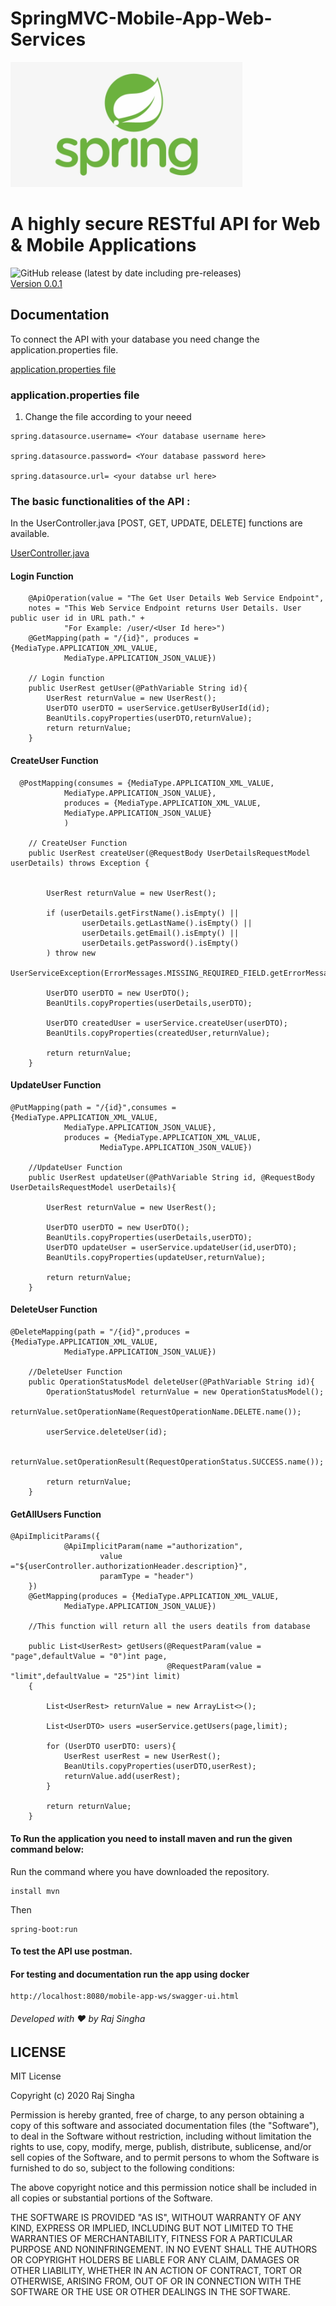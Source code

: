 # SpringMVC-Mobile-App-Web-Services
<img src="images/spring-logo.png"  height="200" >

# A highly secure RESTful API for Web & Mobile Applications

![GitHub release (latest by date including pre-releases)](https://img.shields.io/github/v/release/rajsingha/SpringMVC-Mobile-App-Web-Services?include_releases) <br>
[Version 0.0.1](https://github.com/rajsingha/SpringMVC-Mobile-App-Web-Services/releases)

## Documentation
To connect the API with your database you need change the application.properties file.<br>

[application.properties file](https://github.com/rajsingha/SpringMVC-Mobile-App-Web-Services/blob/master/src/main/resources/application.properties)

### application.properties file
1. Change the file according to your neeed
```
spring.datasource.username= <Your database username here>

spring.datasource.password= <Your database password here>

spring.datasource.url= <your databse url here> 
```
### The basic functionalities of the API :
In the UserController.java [POST, GET, UPDATE, DELETE] functions are available.<br>

[UserController.java](https://github.com/rajsingha/SpringMVC-Mobile-App-Web-Services/blob/master/src/main/java/com/webservice/mobile/app/ui/controller/UserController.java)
#### Login Function
```  
    @ApiOperation(value = "The Get User Details Web Service Endpoint",
    notes = "This Web Service Endpoint returns User Details. User public user id in URL path." +
            "For Example: /user/<User Id here>")
    @GetMapping(path = "/{id}", produces = {MediaType.APPLICATION_XML_VALUE,
            MediaType.APPLICATION_JSON_VALUE})
    
    // Login function
    public UserRest getUser(@PathVariable String id){
        UserRest returnValue = new UserRest();
        UserDTO userDTO = userService.getUserByUserId(id);
        BeanUtils.copyProperties(userDTO,returnValue);
        return returnValue;
    }
```
#### CreateUser Function

```
  @PostMapping(consumes = {MediaType.APPLICATION_XML_VALUE,
            MediaType.APPLICATION_JSON_VALUE},
            produces = {MediaType.APPLICATION_XML_VALUE,
            MediaType.APPLICATION_JSON_VALUE}
            )
            
    // CreateUser Function        
    public UserRest createUser(@RequestBody UserDetailsRequestModel userDetails) throws Exception {


        UserRest returnValue = new UserRest();

        if (userDetails.getFirstName().isEmpty() ||
                userDetails.getLastName().isEmpty() ||
                userDetails.getEmail().isEmpty() ||
                userDetails.getPassword().isEmpty()
        ) throw new
                UserServiceException(ErrorMessages.MISSING_REQUIRED_FIELD.getErrorMessage());

        UserDTO userDTO = new UserDTO();
        BeanUtils.copyProperties(userDetails,userDTO);

        UserDTO createdUser = userService.createUser(userDTO);
        BeanUtils.copyProperties(createdUser,returnValue);

        return returnValue;
    }

```
#### UpdateUser Function

```
@PutMapping(path = "/{id}",consumes = {MediaType.APPLICATION_XML_VALUE,
            MediaType.APPLICATION_JSON_VALUE},
            produces = {MediaType.APPLICATION_XML_VALUE,
                    MediaType.APPLICATION_JSON_VALUE})
      
    //UpdateUser Function 
    public UserRest updateUser(@PathVariable String id, @RequestBody UserDetailsRequestModel userDetails){

        UserRest returnValue = new UserRest();

        UserDTO userDTO = new UserDTO();
        BeanUtils.copyProperties(userDetails,userDTO);
        UserDTO updateUser = userService.updateUser(id,userDTO);
        BeanUtils.copyProperties(updateUser,returnValue);

        return returnValue;
    }
```
#### DeleteUser Function

```
@DeleteMapping(path = "/{id}",produces = {MediaType.APPLICATION_XML_VALUE,
            MediaType.APPLICATION_JSON_VALUE})
            
    //DeleteUser Function        
    public OperationStatusModel deleteUser(@PathVariable String id){
        OperationStatusModel returnValue = new OperationStatusModel();
        returnValue.setOperationName(RequestOperationName.DELETE.name());

        userService.deleteUser(id);

        returnValue.setOperationResult(RequestOperationStatus.SUCCESS.name());

        return returnValue;
    }

```

#### GetAllUsers Function

```
@ApiImplicitParams({
            @ApiImplicitParam(name ="authorization",
                    value ="${userController.authorizationHeader.description}",
                    paramType = "header")
    })
    @GetMapping(produces = {MediaType.APPLICATION_XML_VALUE,
            MediaType.APPLICATION_JSON_VALUE})
            
    //This function will return all the users deatils from database
    
    public List<UserRest> getUsers(@RequestParam(value = "page",defaultValue = "0")int page,
                                   @RequestParam(value = "limit",defaultValue = "25")int limit)
    {

        List<UserRest> returnValue = new ArrayList<>();

        List<UserDTO> users =userService.getUsers(page,limit);

        for (UserDTO userDTO: users){
            UserRest userRest = new UserRest();
            BeanUtils.copyProperties(userDTO,userRest);
            returnValue.add(userRest);
        }

        return returnValue;
    }

```
#### To Run the application you need to install maven and run the given command below:

Run the command where you have downloaded the repository.

```
install mvn
```
Then
```
spring-boot:run
```
#### To test the API use postman.

#### For testing and documentation run the app using docker
```
http://localhost:8080/mobile-app-ws/swagger-ui.html

```


###### Developed with ❤️ by Raj Singha

## LICENSE

MIT License

Copyright (c) 2020 Raj Singha

Permission is hereby granted, free of charge, to any person obtaining a copy
of this software and associated documentation files (the "Software"), to deal
in the Software without restriction, including without limitation the rights
to use, copy, modify, merge, publish, distribute, sublicense, and/or sell
copies of the Software, and to permit persons to whom the Software is
furnished to do so, subject to the following conditions:

The above copyright notice and this permission notice shall be included in all
copies or substantial portions of the Software.

THE SOFTWARE IS PROVIDED "AS IS", WITHOUT WARRANTY OF ANY KIND, EXPRESS OR
IMPLIED, INCLUDING BUT NOT LIMITED TO THE WARRANTIES OF MERCHANTABILITY,
FITNESS FOR A PARTICULAR PURPOSE AND NONINFRINGEMENT. IN NO EVENT SHALL THE
AUTHORS OR COPYRIGHT HOLDERS BE LIABLE FOR ANY CLAIM, DAMAGES OR OTHER
LIABILITY, WHETHER IN AN ACTION OF CONTRACT, TORT OR OTHERWISE, ARISING FROM,
OUT OF OR IN CONNECTION WITH THE SOFTWARE OR THE USE OR OTHER DEALINGS IN THE
SOFTWARE.

